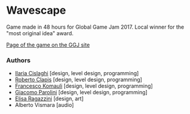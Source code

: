 # Wavescape

Game made in 48 hours for Global Game Jam 2017. Local winner for the "most original idea" award.

[Page of the game on the GGJ site](https://globalgamejam.org/2017/games/wavescape-0)

### Authors

- [Ilaria Cislaghi](https://github.com/qbieshay) [design, level design, programming]
- [Roberto Clapis](https://github.com/empijei) [design, level design, programming]
- [Francesco Komauli](https://github.com/fkomauli) [design, level design, programming]
- [Giacomo Parolini](https://github.com/silverweed) [design, level design, programming]
- [Elisa Ragazzini](https://github.com/elisiri) [design, art]
- Alberto Vismara [audio]
